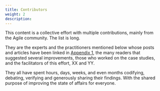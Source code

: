 ```yaml
---
title: Contributors
weight: 2
description:
---
```


This content is a collective effort with multiple contributions, mainly from the Agile community. The list is long. 

They are the experts and the practitioners mentioned below whose posts and articles have been linked in [Appendix 1](), the many readers that suggested several improvements, those who worked on the case studies, and the facilitators of this effort, XX and YY.

They all have spent hours, days, weeks, and even months codifying, debating, verifying and generously sharing their findings. With the shared purpose of improving the state of affairs for everyone.



